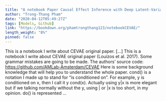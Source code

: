 ```yaml
---
title: "A notebook Paper Causal Effect Inference with Deep Latent-Variable Models"
author: "Trong-Thang Pham"
date: "2020-04-12T05:49:27Z"
tags: [Models, Github]
link: "https://bookdown.org/phamtrongthang123/notebookCEVAE/"
length_weight: "8%"
pinned: false
---
```


This is a notebook I write about CEVAE original paper. [...] This is a notebook I write about CEVAE original paper (Louizos et al. 2017). Some grammar mistakes are going to be made. The authors’ source code: https://github.com/AMLab-Amsterdam/CEVAE Here is some background knowledge that will help you to understand the whole paper. cond() is a notation I made up to stand for “is conditioned on”. For example, y is conditioned on x, then I call it y cond(x). Actually using y|x is more elegant but if we talking normally without the y, using | or |x is too short, in my opinion. do() is represented  ...
